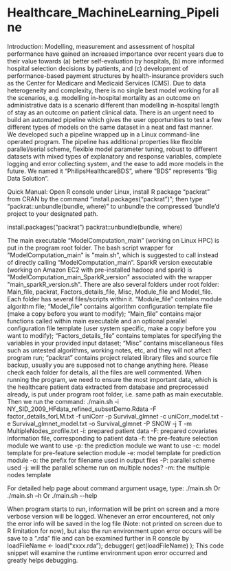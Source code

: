 # Healthcare_MachineLearning_Pipeline
Introduction:
Modelling, measurement and assessment of hospital performance have gained an increased importance over recent years due to their value towards (a) better self-evaluation by hospitals, (b) more informed hospital selection decisions by patients, and (c) development of performance-based payment structures by health-insurance providers such as the Center for Medicare and Medicaid Services (CMS). Due to data heterogeneity and complexity, there is no single best model working for all the scenarios, e.g. modelling in-hospital mortality as an outcome on administrative data is a scenario different than modelling in-hospital length of stay as an outcome on patient clinical data. There is an urgent need to build an automated pipeline which gives the user opportunities to test a few different types of models on the same dataset in a neat and fast manner. We developed such a pipeline wrapped up in a Linux command-line operated program. The pipeline has additional properties like flexible parallel/serial scheme, flexible model parameter tuning, robust to different datasets with mixed types of explanatory and response variables, complete logging and error collecting system, and the ease to add more models in the future. We named it “PhilipsHealthcareBDS”, where “BDS” represents “Big Data Solution”.


Quick Manual:
Open R console under Linux, install R package “packrat” from CRAN by the command “install.packages(“packrat”)”; then type “packrat::unbundle(bundle, where)” to unbundle the compressed ‘bundle’d project to your designated path. 

install.packages(“packrat”)
packrat::unbundle(bundle, where)

The main executable “ModelComputation_main” (working on Linux HPC) is put in the program root folder. The bash script wrapper for "ModelComputation_main" is "main.sh", which is suggested to call instead of directly calling “ModelComputation_main”. SparkR version executable (working on Amazon EC2 with pre-installed hadoop and spark) is "ModelComputation_main_SparkR_version" associated with the wrapper "main_sparkR_version.sh". There are also several folders under root folder: Main_file, packrat, Factors_details_file, Misc, Module_file and Model_file. Each folder has several files/scripts within it. “Module_file” contains module algorithm file; “Model_file” contains algorithm configuration template file (make a copy before you want to modify); “Main_file” contains major functions called within main executable and an optional parallel configuration file template (user system specific, make a copy before you want to modify); “Factors_details_file” contains templates for specifying the variables in your provided input dataset; “Misc” contains miscellaneous files such as untested algorithms, working notes, etc, and they will not affect program run; “packrat” contains project related library files and source file backup, usually you are supposed not to change anything here. Please check each folder for details, all the files are well commented. When running the program, we need to ensure the most important data, which is the healthcare patient data extracted from database and preprocessed already, is put under program root folder, i.e. same path as main executable. Then we run the command:
./main.sh -i NY_SID_2009_HFdata_refined_subsetDemo.Rdata -F factor_details_forLM.txt -f uniCorr -p Survival_glmnet -c uniCorr_model.txt -e Survival_glmnet_model.txt -o Survival_glmnet -P SNOW -j T -m MultipleNodes_profile.txt
-i: prepared patient data
-F: prepared covariates information file, corresponding to patient data
-f: the pre-feature selection module we want to use
-p: the prediction module we want to use
-c: model template for pre-feature selection module
-e: model template for prediction module
-o: the prefix for filename used in output files
-P: parallel scheme used
-j: will the parallel scheme run on multiple nodes?
-m: the multiple nodes template

For detailed help page about command argument usage, type:
./main.sh 
Or
./main.sh –h
Or
./main.sh --help

When program starts to run, information will be print on screen and a more verbose version will be logged. Whenever an error encountered, not only the error info will be saved in the log file (Note: not printed on screen due to R limitation for now), but also the run environment upon error occurs will be save to a “.rda” file and can be examined further in R console by 
loadFileName <- load(“xxxx.rda”); 
debugger( get(loadFileName) );
 This code snippet will examine the runtime environment upon error occurred and greatly helps debugging.

